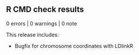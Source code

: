 ## R CMD check results

0 errors | 0 warnings | 0 note

This release includes:
* Bugfix for chromosome coordinates with LDlinkR
